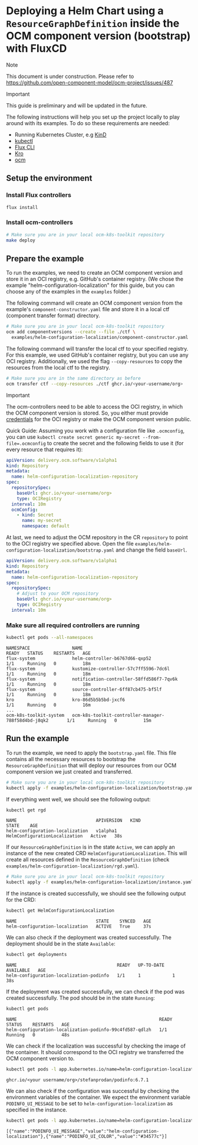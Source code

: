 # Deploying a Helm Chart using a `ResourceGraphDefinition` inside the OCM component version (bootstrap) with FluxCD

> [!NOTE]
> This document is under construction. Please refer to https://github.com/open-component-model/ocm-project/issues/487

> [!IMPORTANT]
> This guide is preliminary and will be updated in the future.

The following instructions will help you set up the project locally to play around with its examples. To do so
these requirements are needed:

- Running Kubernetes Cluster, e.g [KinD](https://kind.sigs.k8s.io/docs/user/quick-start/)
- [kubectl](https://kubernetes.io/docs/tasks/tools/#kubectl)
- [Flux CLI](https://fluxcd.io/flux/installation/)
- [Kro](https://kro.run/docs/getting-started/Installation/)
- [ocm](https://ocm.software/docs/getting-started/installing-the-ocm-cli/)

## Setup the environment

### Install Flux controllers

```bash
flux install
```

### Install ocm-controllers

```bash
# Make sure you are in your local ocm-k8s-toolkit repository
make deploy
```

## Prepare the example

To run the examples, we need to create an OCM component version and store it in an OCI registry, e.g. GitHub's
container registry. (We chose the example "helm-configuration-localization" for this guide, but you can choose any of
the examples in the `examples` folder.)

The following command will create an OCM component version from the example's `component-constructor.yaml` file and
store it in a local ctf (component transfer format) directory.

```bash
# Make sure you are in your local ocm-k8s-toolkit repository
ocm add componentversions --create --file ./ctf \
  examples/helm-configuration-localization/component-constructor.yaml
```

The following command will transfer the local ctf to your specified registry. For this example, we used GitHub's
container registry, but you can use any OCI registry. Additionally, we used the flag `--copy-resources` to copy the
resources from the local ctf to the registry.

```bash
# Make sure you are in the same directory as before 
ocm transfer ctf --copy-resources ./ctf ghcr.io/<your-username/org>
```

> [!IMPORTANT]
> The ocm-controllers need to be able to access the OCI registry, in which the OCM component version is stored. So, you
> either must provide [credentials][ocm-credentials] for the OCI registry or make the OCM component version public.
>
> Quick Guide:
> Assuming you work with a configuration file like `.ocmconfig`, you can use `kubectl create secret generic my-secret --from-file=.ocmconfig`
> to create the secret and the following fields to use it (for every resource that requires it):
> ```yaml
> apiVersion: delivery.ocm.software/v1alpha1
> kind: Repository
> metadata:
>   name: helm-configuration-localization-repository
> spec:
>   repositorySpec:
>     baseUrl: ghcr.io/<your-username/org>
>     type: OCIRegistry
>   interval: 10m
>   ocmConfig:
>     - kind: Secret
>       name: my-secret
>       namespace: default
> ```

At last, we need to adjust the OCM repository in the CR `repository` to point to the OCI registry we specified
above. Open the file `examples/helm-configuration-localization/bootstrap.yaml` and change the field `baseUrl`.

```yaml
apiVersion: delivery.ocm.software/v1alpha1
kind: Repository
metadata:
  name: helm-configuration-localization-repository
spec:
  repositorySpec:
    # Adjust to your OCM repository
    baseUrl: ghcr.io/<your-username/org> 
    type: OCIRegistry
  interval: 10m
```

### Make sure all required controllers are running

```bash
kubectl get pods --all-namespaces
```
```
NAMESPACE                NAME                                                      READY   STATUS    RESTARTS   AGE
flux-system              helm-controller-b6767d66-qxp52                            1/1     Running   0          18m
flux-system              kustomize-controller-57c7ff5596-7dc6l                     1/1     Running   0          18m
flux-system              notification-controller-58ffd586f7-7qv6k                  1/1     Running   0          18m
flux-system              source-controller-6ff87cb475-bf5lf                        1/1     Running   0          18m
kro                      kro-86d5b5b5bd-jxcf6                                      1/1     Running   0          16m
...
ocm-k8s-toolkit-system   ocm-k8s-toolkit-controller-manager-788f58d4bd-j8qk2       1/1     Running   0          15m
```

## Run the example

To run the example, we need to apply the `bootstrap.yaml` file. This file contains all the necessary resources to
bootstrap the `ResourceGraphDefinition` that will deploy our resources from our OCM component version we just created
and transferred.

```bash
# Make sure you are in your local ocm-k8s-toolkit repository
kubectl apply -f examples/helm-configuration-localization/bootstrap.yaml
```

If everything went well, we should see the following output:

```bash
kubectl get rgd
```
```
NAME                              APIVERSION   KIND                            STATE    AGE
helm-configuration-localization   v1alpha1     HelmConfigurationLocalization   Active   38s
```

If our `ResourceGraphDefinition` is in the state `Active`, we can apply an instance of the new created CRD
`HelmConfigurationLocalization`. This will create all resources defined in the `ResourceGraphDefinition` (check
`examples/helm-configuration-localization/rgd.yaml`).

```bash
# Make sure you are in your local ocm-k8s-toolkit repository
kubectl apply -f examples/helm-configuration-localization/instance.yaml
```

If the instance is created successfully, we should see the following output for the CRD:

```bash
kubectl get HelmConfigurationLocalization
```
```
NAME                              STATE    SYNCED   AGE
helm-configuration-localization   ACTIVE   True     37s
```

We can also check if the deployment was created successfully. The deployment should be in the state `Available`:

```bash
kubectl get deployments
```
```
NAME                                      READY   UP-TO-DATE   AVAILABLE   AGE
helm-configuration-localization-podinfo   1/1     1            1           38s
```

If the deployment was created successfully, we can check if the pod was created successfully.
The pod should be in the state `Running`:

```bash
kubectl get pods
```
```
NAME                                                      READY   STATUS    RESTARTS   AGE
helm-configuration-localization-podinfo-99c4fd587-qdlzh   1/1     Running   0          48s
```

We can check if the localization was successful by checking the image of the container. It should correspond to the
OCI registry we transferred the OCM component version to.

```bash
kubectl get pods -l app.kubernetes.io/name=helm-configuration-localization-podinfo -o jsonpath='{.items[0].spec.containers[0].image}'
```
```
ghcr.io/<your username/org>/stefanprodan/podinfo:6.7.1
```

We can also check if the configuration was successful by checking the environment variables of the container. We expect
the environment variable `PODINFO_UI_MESSAGE` to be set to `helm-configuration-localization` as specified in the
instance.

```bash
kubectl get pods -l app.kubernetes.io/name=helm-configuration-localization-podinfo -o jsonpath='{.items[0].spec.containers[0].env}'
```
```
[{"name":"PODINFO_UI_MESSAGE","value":"helm-configuration-localization"},{"name":"PODINFO_UI_COLOR","value":"#34577c"}]
```


[ocm-credentials]: https://ocm.software/docs/tutorials/credentials-in-.ocmconfig-file/#accessing-oci-registries
